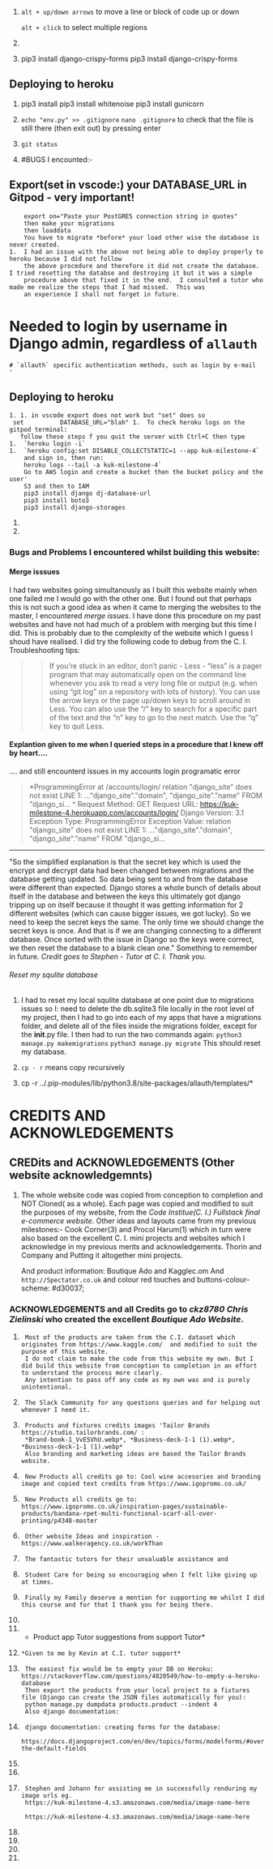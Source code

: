   1. `alt + up/down arrows` to move a line or block of code up or down

        `alt + click` to select multiple regions
  1.

  1. pip3 install django-crispy-forms
     pip3 install django-crispy-forms


## Deploying to heroku

1. pip3 install pip3 install whitenoise
           pip3 install gunicorn

1. ` echo "env.py" >> .gitignore `
    ` nano .gitignore ` to check that the file is still there (then exit out) by pressing enter
1. `git status`
1. #BUGS  I encounted:-

## Export(set in vscode:) your DATABASE_URL in Gitpod - very important!

        export on="Paste your PostGRES connection string in quotes"
        then make your migrations
        then loaddata
        You have to migrate *before* your load other wise the database is never created.
    1.  I had an issue with the above not being able to deploy properly to heroku because I did not follow
        the above procedure and therefore it did not create the database.  I tried resetting the databse and destroying it but it was a simple
        procedure above that fixed it in the end.  I consulted a tutor who made me realize the steps that I had missed.  This was
        an experience I shall not forget in future.
 # Needed to login by username in Django admin, regardless of `allauth`


    # `allauth` specific authentication methods, such as login by e-mail
    '
##  Deploying to heroku
    1. 1. in vscode export does not work but "set" does so
     set          DATABASE_URL="blah" 1.  To check heroku logs on the gitpod terminal:
       follow these steps f you quit the server with Ctrl+C then type
    1.  `heroku login -i`
    1.  `heroku config:set DISABLE_COLLECTSTATIC=1 --app kuk-milestone-4`
        and sign in, then run:
        heroku logs --tail -a kuk-milestone-4`
        Go to AWS login and create a bucket then the bucket policy and the user'
        S3 and then to IAM
        pip3 install django dj-database-url
        pip3 install boto3
        pip3 install django-storages
   1.
   1.
### Bugs and Problems I encountered whilst building this website:

#### Merge isssues

I had two websites going simultanously as I built this website mainly when one failed me I would go with the other one.  But I found out that perhaps this is not such a good idea as when it came to merging the websites
to the master, I encountered *merge issues*.  I have done this procedure on my past websites and have not had much of a problem with merging but this time I did.  This is probably due to the complexity of the
website which I guess I shoud have realised.  I did try the following code to debug from the C. I. Troubleshooting tips:

>>If you’re stuck in an editor, don’t panic -
Less - “less” is a pager program that may automatically open on the command line whenever you ask to read a very long file or output (e.g. when using “git log” on a repository with lots of history).
You can use the arrow keys or the page up/down keys to scroll around in Less. You can also use the “/” key to search for a specific part of the text and the “n” key to go to the next match.
Use the “q” key to quit Less.
>
#### Explantion given to me when I queried steps in a procedure that I knew off by heart....
 ....
 and still encounterd issues in my accounts login programatic error

 >*ProgrammingError at /accounts/login/
relation "django_site" does not exist
LINE 1: ..."django_site"."domain", "django_site"."name" FROM "django_si...
                                                             ^
Request Method:	GET
Request URL:	https://kuk-milestone-4.herokuapp.com/accounts/login/
Django Version:	3.1
Exception Type:	ProgrammingError
Exception Value:
relation "django_site" does not exist
>LINE 1: ..."django_site"."domain", "django_site"."name" FROM "django_si...
-----
"So the simplified explanation is that the secret key which is used the encrypt and decrypt data had been changed between migrations and the database getting updated. So data being sent to and from the database were different than expected.  Django stores a whole bunch of details about itself in the database and between the keys this ultimately got django tripping up on itself because it thought it was getting information for 2 different websites  (which can cause bigger issues, we got lucky).
So we need to keep the secret keys the same.  The only time we should change the secret keys is once.  And that is if we are changing connecting to a different database.
Once sorted with the issue in Django so the keys were correct, we then reset the database to a blank clean one."   Something to remember in future.
*Credit goes to Stephen - Tutor at C. I. Thank you.*
###### Reset my squlite database
   1. I had to reset my local squlite database at one point due to migrations issues so I:
        need to delete the db.sqlite3 file locally in the root level of my project,
        then I had to go into each of my apps that have a migrations folder, and delete all of the files inside the migrations folder, except for the __init__.py file.
            I then had to run the two commands again:
            `python3 manage.py makemigrations`
            `python3 manage.py migrate`
        This should reset my database.

   1.   `cp - r` means copy recursively
   1.   cp -r ../.pip-modules/lib/python3.8/site-packages/allauth/templates/*

#   CREDITS AND ACKNOWLEDGEMENTS

## CREDits and  ACKNOWLEDGEMENTS  (Other website acknowledgemnts)
1.  The whole website code was copied from conception to completion and NOT Cloned( as a whole).   Each page was copied and modified to suit the purposes of my website,
    from the *Code Institue(C. I.) Fullstack final e-commerce website*.
    Other ideas and layouts came from my previous milestones:-
     Cook Corner(3)
     and
     Procol Harum(1) which in turn were also based on the excellent C. I. mini projects and websites which I acknowledge in  my previous merits and acknowledgements.
     Thorin and Company and
     Putting it altogether mini projects.

     And product information:
     Boutique Ado and Kagglec.om
     And  `http://Spectator.co.uk`
     and colour red touches and buttons-colour-scheme: #d30037;



### ACKNOWLEDGEMENTS and all  Credits go to *ckz8780 Chris Zielinski* who created the excellent *Boutique Ado Website*.
1.      Most of the products are taken from the C.I. dataset which originates from https://www.kaggle.com/  and modified to suit the purpose of this website.
        I do not claim to make the code from this website my own. But I did build this website from conception to completion in an effort to understand the process more clearly.
        Any intention to pass off any code as my own was and is purely unintentional.
1.      The Slack Community for any questions queries and for helping out whenever I need it.
1.      Products and fixtures credits images 'Tailor Brands https://studio.tailorbrands.com/ :
        *Brand-book-1_VvE5VhU.webp*, *Business-deck-1-1 (1).webp*, *Business-deck-1-1 (1).webp*
        Also branding and marketing ideas are based the Tailor Brands website.
1.      New Products all credits go to: Cool wine accesories and branding image and copied text credits from https://www.igopromo.co.uk/
1.      New Products all credits go to: https://www.igopromo.co.uk/inspiration-pages/sustainable-products/bandana-rpet-multi-functional-scarf-all-over-printing/p4348-master
1.      Other website Ideas and inspiration - https://www.walkeragency.co.uk/workThan
1.      The fantastic tutors for their unvaluable assistance and
1.      Student Care for being so encouraging when I felt like giving up at times.
1.      Finally my Family deserve a mention for supporting me whilst I did this course and for that I thank you for being there.
1.
1.    * Product app Tutor suggestions from support Tutor*
1.     *Given to me by Kevin at C.I. tutor support*
1.      The easiest fix would be to empty your DB on Heroku: https://stackoverflow.com/questions/4820549/how-to-empty-a-heroku-database
        Then export the products from your local project to a fixtures file (Django can create the JSON files automatically for you):
        python manage.py dumpdata products.product --indent 4
        Also django documentation:
1.      django documentation: creating forms for the database:
        https://docs.djangoproject.com/en/dev/topics/forms/modelforms/#overriding-the-default-fields
1.
1.
1.      Stephen and Johann for assisting me in successfully renduring my image urls eg.
        https://kuk-milestone-4.s3.amazonaws.com/media/image-name-here

        https://kuk-milestone-4.s3.amazonaws.com/media/image-name-here
1.
1.
1.
1.